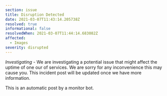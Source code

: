 ```yaml
---
section: issue
title: Disruption Detected
date: 2021-03-07T11:43:14.205738Z
resolved: true
informational: false
resolvedWhen: 2021-03-07T11:44:14.683082Z
affected:
  - Images
severity: disrupted
---
```

*Investigating* - We are investigating a potential issue that might affect the uptime of one our of services. We are sorry for any inconvenience this may cause you. This incident post will be updated once we have more information.

This is an automatic post by a monitor bot.
        